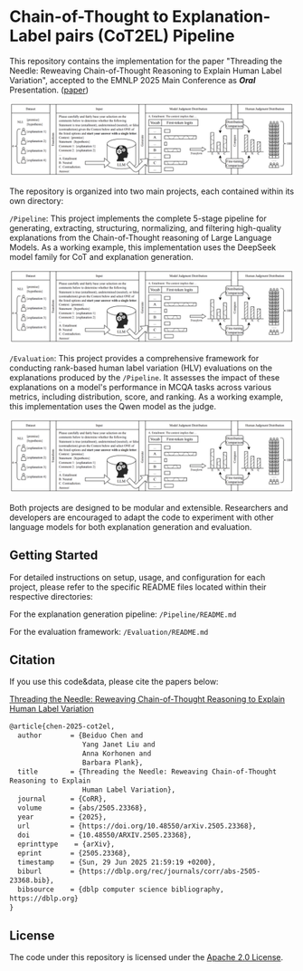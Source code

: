 # Chain-of-Thought to Explanation-Label pairs (CoT2EL) Pipeline
This repository contains the implementation for the paper "Threading the Needle: Reweaving Chain-of-Thought Reasoning to Explain Human Label Variation", accepted to the EMNLP 2025 Main Conference as ***Oral*** Presentation. ([paper](https://arxiv.org/abs/2505.23368))

![Image text](https://github.com/mainlp/MJD-Estimator/blob/main/Overall_structure_EMNLP24.png)

The repository is organized into two main projects, each contained within its own directory:

`/Pipeline`: This project implements the complete 5-stage pipeline for generating, extracting, structuring, normalizing, and filtering high-quality explanations from the Chain-of-Thought reasoning of Large Language Models. As a working example, this implementation uses the DeepSeek model family for CoT and explanation generation.

![Image text](https://github.com/mainlp/MJD-Estimator/blob/main/Overall_structure_EMNLP24.png)

`/Evaluation`: This project provides a comprehensive framework for conducting rank-based human label variation (HLV) evaluations on the explanations produced by the `/Pipeline`. It assesses the impact of these explanations on a model's performance in MCQA tasks across various metrics, including distribution, score, and ranking. As a working example, this implementation uses the Qwen model as the judge.

![Image text](https://github.com/mainlp/MJD-Estimator/blob/main/Overall_structure_EMNLP24.png)

Both projects are designed to be modular and extensible. Researchers and developers are encouraged to adapt the code to experiment with other language models for both explanation generation and evaluation.

## Getting Started
For detailed instructions on setup, usage, and configuration for each project, please refer to the specific README files located within their respective directories:

For the explanation generation pipeline: `/Pipeline/README.md`

For the evaluation framework: `/Evaluation/README.md`


## Citation
If you use this code&data, please cite the papers below:

[Threading the Needle: Reweaving Chain-of-Thought Reasoning to Explain Human Label Variation](https://arxiv.org/abs/2505.23368)

```
@article{chen-2025-cot2el,
  author       = {Beiduo Chen and
                  Yang Janet Liu and
                  Anna Korhonen and
                  Barbara Plank},
  title        = {Threading the Needle: Reweaving Chain-of-Thought Reasoning to Explain
                  Human Label Variation},
  journal      = {CoRR},
  volume       = {abs/2505.23368},
  year         = {2025},
  url          = {https://doi.org/10.48550/arXiv.2505.23368},
  doi          = {10.48550/ARXIV.2505.23368},
  eprinttype    = {arXiv},
  eprint       = {2505.23368},
  timestamp    = {Sun, 29 Jun 2025 21:59:19 +0200},
  biburl       = {https://dblp.org/rec/journals/corr/abs-2505-23368.bib},
  bibsource    = {dblp computer science bibliography, https://dblp.org}
}

```

## License 
The code under this repository is licensed under the [Apache 2.0 License](https://github.com/mainlp/MJD-Estimator/blob/main/LICENSE).